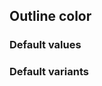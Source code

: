 ## Outline color

<!-- <values.outlineColor> -->
### Default values

<!-- </values.outlineColor> -->

<!-- <variants.outlineColor> -->
### Default variants

<!-- </variants.outlineColor> -->

